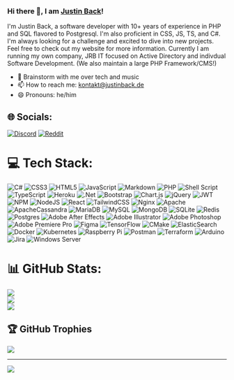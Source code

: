 ### Hi there 👋, I am [Justin Back](https://justinback.de/)!

I'm Justin Back, a software developer with 10+ years of experience in PHP and SQL flavored to Postgresql. I'm also proficient in CSS, JS, TS, and C#. I'm always looking for a challenge and excited to dive into new projects. Feel free to check out my website for more information.
Currently I am running my own company, JRB IT focused on Active Directory and indivdual Software Development. (We also maintain a large PHP Framework/CMS!)



- 💬 Brainstorm with me over tech and music 
- 📫 How to reach me: kontakt@justinback.de
- 😄 Pronouns: he/him


## 🌐 Socials:
[![Discord](https://img.shields.io/badge/Discord-%237289DA.svg?logo=discord&logoColor=white)](https://discord.gg/tosdr) [![Reddit](https://img.shields.io/badge/Reddit-%23FF4500.svg?logo=Reddit&logoColor=white)](https://reddit.com/user/JustinBackDeveloper) 

# 💻 Tech Stack:
![C#](https://img.shields.io/badge/c%23-%23239120.svg?style=for-the-badge&logo=c-sharp&logoColor=white) ![CSS3](https://img.shields.io/badge/css3-%231572B6.svg?style=for-the-badge&logo=css3&logoColor=white) ![HTML5](https://img.shields.io/badge/html5-%23E34F26.svg?style=for-the-badge&logo=html5&logoColor=white) ![JavaScript](https://img.shields.io/badge/javascript-%23323330.svg?style=for-the-badge&logo=javascript&logoColor=%23F7DF1E) ![Markdown](https://img.shields.io/badge/markdown-%23000000.svg?style=for-the-badge&logo=markdown&logoColor=white) ![PHP](https://img.shields.io/badge/php-%23777BB4.svg?style=for-the-badge&logo=php&logoColor=white) ![Shell Script](https://img.shields.io/badge/shell_script-%23121011.svg?style=for-the-badge&logo=gnu-bash&logoColor=white) ![TypeScript](https://img.shields.io/badge/typescript-%23007ACC.svg?style=for-the-badge&logo=typescript&logoColor=white) ![Heroku](https://img.shields.io/badge/heroku-%23430098.svg?style=for-the-badge&logo=heroku&logoColor=white) ![.Net](https://img.shields.io/badge/.NET-5C2D91?style=for-the-badge&logo=.net&logoColor=white) ![Bootstrap](https://img.shields.io/badge/bootstrap-%23563D7C.svg?style=for-the-badge&logo=bootstrap&logoColor=white) ![Chart.js](https://img.shields.io/badge/chart.js-F5788D.svg?style=for-the-badge&logo=chart.js&logoColor=white) ![jQuery](https://img.shields.io/badge/jquery-%230769AD.svg?style=for-the-badge&logo=jquery&logoColor=white) ![JWT](https://img.shields.io/badge/JWT-black?style=for-the-badge&logo=JSON%20web%20tokens) ![NPM](https://img.shields.io/badge/NPM-%23000000.svg?style=for-the-badge&logo=npm&logoColor=white) ![NodeJS](https://img.shields.io/badge/node.js-6DA55F?style=for-the-badge&logo=node.js&logoColor=white) ![React](https://img.shields.io/badge/react-%2320232a.svg?style=for-the-badge&logo=react&logoColor=%2361DAFB) ![TailwindCSS](https://img.shields.io/badge/tailwindcss-%2338B2AC.svg?style=for-the-badge&logo=tailwind-css&logoColor=white) ![Nginx](https://img.shields.io/badge/nginx-%23009639.svg?style=for-the-badge&logo=nginx&logoColor=white) ![Apache](https://img.shields.io/badge/apache-%23D42029.svg?style=for-the-badge&logo=apache&logoColor=white) ![ApacheCassandra](https://img.shields.io/badge/cassandra-%231287B1.svg?style=for-the-badge&logo=apache-cassandra&logoColor=white) ![MariaDB](https://img.shields.io/badge/MariaDB-003545?style=for-the-badge&logo=mariadb&logoColor=white) ![MySQL](https://img.shields.io/badge/mysql-%2300f.svg?style=for-the-badge&logo=mysql&logoColor=white) ![MongoDB](https://img.shields.io/badge/MongoDB-%234ea94b.svg?style=for-the-badge&logo=mongodb&logoColor=white) ![SQLite](https://img.shields.io/badge/sqlite-%2307405e.svg?style=for-the-badge&logo=sqlite&logoColor=white) ![Redis](https://img.shields.io/badge/redis-%23DD0031.svg?style=for-the-badge&logo=redis&logoColor=white) ![Postgres](https://img.shields.io/badge/postgres-%23316192.svg?style=for-the-badge&logo=postgresql&logoColor=white) ![Adobe After Effects](https://img.shields.io/badge/Adobe%20After%20Effects-9999FF.svg?style=for-the-badge&logo=Adobe%20After%20Effects&logoColor=white) ![Adobe Illustrator](https://img.shields.io/badge/adobeillustrator-%23FF9A00.svg?style=for-the-badge&logo=adobeillustrator&logoColor=white) ![Adobe Photoshop](https://img.shields.io/badge/adobephotoshop-%2331A8FF.svg?style=for-the-badge&logo=adobephotoshop&logoColor=white) ![Adobe Premiere Pro](https://img.shields.io/badge/Adobe%20Premiere%20Pro-9999FF.svg?style=for-the-badge&logo=Adobe%20Premiere%20Pro&logoColor=white) 	![Figma](https://img.shields.io/badge/figma-%23F24E1E.svg?style=for-the-badge&logo=figma&logoColor=white) ![TensorFlow](https://img.shields.io/badge/TensorFlow-%23FF6F00.svg?style=for-the-badge&logo=TensorFlow&logoColor=white) ![CMake](https://img.shields.io/badge/CMake-%23008FBA.svg?style=for-the-badge&logo=cmake&logoColor=white) ![ElasticSearch](https://img.shields.io/badge/-ElasticSearch-005571?style=for-the-badge&logo=elasticsearch) ![Docker](https://img.shields.io/badge/docker-%230db7ed.svg?style=for-the-badge&logo=docker&logoColor=white) ![Kubernetes](https://img.shields.io/badge/kubernetes-%23326ce5.svg?style=for-the-badge&logo=kubernetes&logoColor=white) ![Raspberry Pi](https://img.shields.io/badge/-RaspberryPi-C51A4A?style=for-the-badge&logo=Raspberry-Pi) ![Postman](https://img.shields.io/badge/Postman-FF6C37?style=for-the-badge&logo=postman&logoColor=white) ![Terraform](https://img.shields.io/badge/terraform-%235835CC.svg?style=for-the-badge&logo=terraform&logoColor=white) ![Arduino](https://img.shields.io/badge/-Arduino-00979D?style=for-the-badge&logo=Arduino&logoColor=white) ![Jira](https://img.shields.io/badge/jira-%230A0FFF.svg?style=for-the-badge&logo=jira&logoColor=white) ![Windows Server](https://img.shields.io/badge/Windows%20Server-%23ffbb00.svg?style=for-the-badge&logo=windows&logoColor=white)
# 📊 GitHub Stats:
![](https://github-readme-stats.vercel.app/api?username=justinback&theme=dark&hide_border=false&include_all_commits=true&count_private=true)<br/>
![](https://github-readme-streak-stats.herokuapp.com/?user=justinback&theme=dark&hide_border=false)<br/>
![](https://github-readme-stats.vercel.app/api/top-langs/?username=justinback&theme=dark&hide_border=false&include_all_commits=true&count_private=true&layout=compact)

## 🏆 GitHub Trophies
![](https://github-profile-trophy.vercel.app/?username=justinback&theme=radical&no-frame=false&no-bg=true&margin-w=4)

---
[![](https://visitcount.itsvg.in/api?id=justinback&icon=0&color=0)](https://visitcount.itsvg.in)

<!-- Proudly created with GPRM ( https://gprm.itsvg.in ) -->
